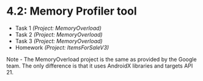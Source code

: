 # 4.2: Memory Profiler tool

* Task 1 *(Project: MemoryOverload)*
* Task 2 *(Project: MemoryOverload)*
* Task 3 *(Project: MemoryOverload)*
* Homework *(Project: ItemsForSaleV3)*

Note - The MemoryOverload project is the same as provided by the Google team. The only difference is that it uses AndroidX libraries and targets API 21.
